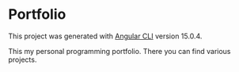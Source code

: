 # Portfolio

This project was generated with [Angular CLI](https://github.com/angular/angular-cli) version 15.0.4.

This my personal programming portfolio.
There you can find various projects.
